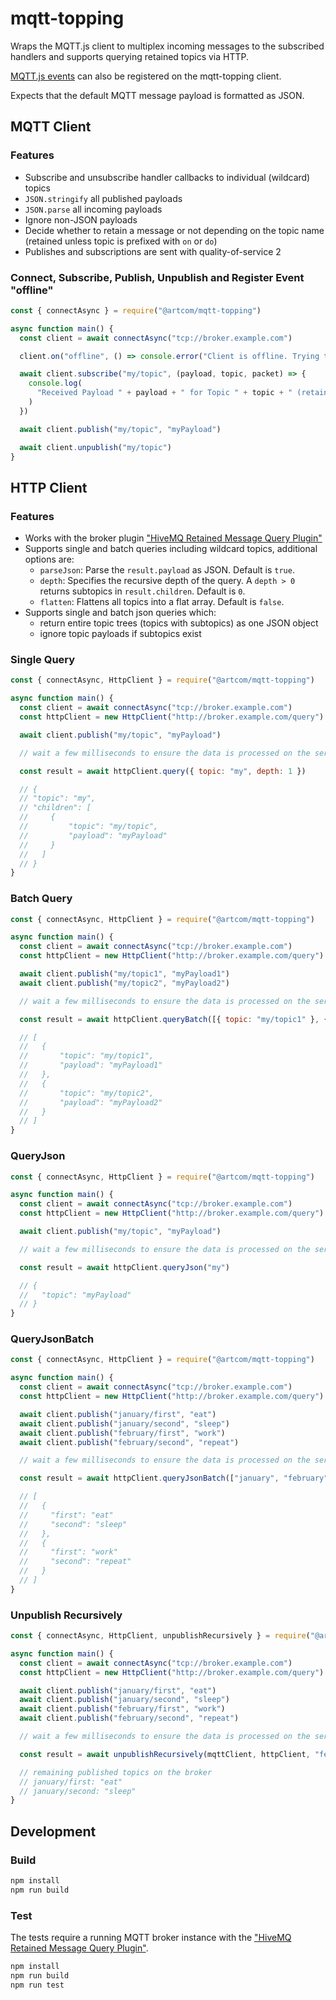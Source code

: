 # mqtt-topping

Wraps the MQTT.js client to multiplex incoming messages to the subscribed handlers and supports querying retained topics via HTTP.

[MQTT.js events](https://github.com/mqttjs/MQTT.js#event-connect) can also be registered on the mqtt-topping client.

Expects that the default MQTT message payload is formatted as JSON.

## MQTT Client

### Features

- Subscribe and unsubscribe handler callbacks to individual (wildcard) topics
- `JSON.stringify` all published payloads
- `JSON.parse` all incoming payloads
- Ignore non-JSON payloads
- Decide whether to retain a message or not depending on the topic name (retained unless topic is prefixed with `on` or `do`)
- Publishes and subscriptions are sent with quality-of-service 2

### Connect, Subscribe, Publish, Unpublish and Register Event "offline"

```javascript
const { connectAsync } = require("@artcom/mqtt-topping")

async function main() {
  const client = await connectAsync("tcp://broker.example.com")

  client.on("offline", () => console.error("Client is offline. Trying to reconnect."))

  await client.subscribe("my/topic", (payload, topic, packet) => {
    console.log(
      "Received Payload " + payload + " for Topic " + topic + " (retained = " + packet.retain + ")"
    )
  })

  await client.publish("my/topic", "myPayload")

  await client.unpublish("my/topic")
}
```

## HTTP Client

### Features

- Works with the broker plugin ["HiveMQ Retained Message Query Plugin"](https://github.com/artcom/hivemq-retained-message-query-plugin)
- Supports single and batch queries including wildcard topics, additional options are:
  - `parseJson`: Parse the `result.payload` as JSON. Default is `true`.
  - `depth`: Specifies the recursive depth of the query. A `depth > 0` returns subtopics in `result.children`. Default is `0`.
  - `flatten`: Flattens all topics into a flat array. Default is `false`.
- Supports single and batch json queries which:
  - return entire topic trees (topics with subtopics) as one JSON object
  - ignore topic payloads if subtopics exist

### Single Query

```javascript
const { connectAsync, HttpClient } = require("@artcom/mqtt-topping")

async function main() {
  const client = await connectAsync("tcp://broker.example.com")
  const httpClient = new HttpClient("http://broker.example.com/query")

  await client.publish("my/topic", "myPayload")

  // wait a few milliseconds to ensure the data is processed on the server

  const result = await httpClient.query({ topic: "my", depth: 1 })

  // {
  // "topic": "my",
  // "children": [
  //     {
  //         "topic": "my/topic",
  //         "payload": "myPayload"
  //     }
  //   ]
  // }
}
```

### Batch Query

```javascript
const { connectAsync, HttpClient } = require("@artcom/mqtt-topping")

async function main() {
  const client = await connectAsync("tcp://broker.example.com")
  const httpClient = new HttpClient("http://broker.example.com/query")

  await client.publish("my/topic1", "myPayload1")
  await client.publish("my/topic2", "myPayload2")

  // wait a few milliseconds to ensure the data is processed on the server

  const result = await httpClient.queryBatch([{ topic: "my/topic1" }, { topic: "my/topic2" }])

  // [
  //   {
  //       "topic": "my/topic1",
  //       "payload": "myPayload1"
  //   },
  //   {
  //       "topic": "my/topic2",
  //       "payload": "myPayload2"
  //   }
  // ]
}
```

### QueryJson

```javascript
const { connectAsync, HttpClient } = require("@artcom/mqtt-topping")

async function main() {
  const client = await connectAsync("tcp://broker.example.com")
  const httpClient = new HttpClient("http://broker.example.com/query")

  await client.publish("my/topic", "myPayload")

  // wait a few milliseconds to ensure the data is processed on the server

  const result = await httpClient.queryJson("my")

  // {
  //   "topic": "myPayload"
  // }
}
```

### QueryJsonBatch

```javascript
const { connectAsync, HttpClient } = require("@artcom/mqtt-topping")

async function main() {
  const client = await connectAsync("tcp://broker.example.com")
  const httpClient = new HttpClient("http://broker.example.com/query")

  await client.publish("january/first", "eat")
  await client.publish("january/second", "sleep")
  await client.publish("february/first", "work")
  await client.publish("february/second", "repeat")

  // wait a few milliseconds to ensure the data is processed on the server

  const result = await httpClient.queryJsonBatch(["january", "february"])

  // [
  //   {
  //     "first": "eat"
  //     "second": "sleep"
  //   },
  //   {
  //     "first": "work"
  //     "second": "repeat"
  //   }
  // ]
}
```

### Unpublish Recursively

```javascript
const { connectAsync, HttpClient, unpublishRecursively } = require("@artcom/mqtt-topping")

async function main() {
  const client = await connectAsync("tcp://broker.example.com")
  const httpClient = new HttpClient("http://broker.example.com/query")

  await client.publish("january/first", "eat")
  await client.publish("january/second", "sleep")
  await client.publish("february/first", "work")
  await client.publish("february/second", "repeat")

  // wait a few milliseconds to ensure the data is processed on the server

  const result = await unpublishRecursively(mqttClient, httpClient, "february")

  // remaining published topics on the broker
  // january/first: "eat"
  // january/second: "sleep"
}
```

## Development

### Build

```bash
npm install
npm run build
```

### Test

The tests require a running MQTT broker instance with the ["HiveMQ Retained Message Query Plugin"](https://github.com/artcom/hivemq-retained-message-query-plugin).

```bash
npm install
npm run build
npm run test
```
